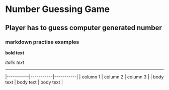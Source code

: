 # Number Guessing Game

## Player has to guess computer generated number

### markdown practise examples

**bold text**

*italic text*

---
|-----------|-----------|-----------|
| column 1 | column 2 | column 3 |
| body text | body text | body text |